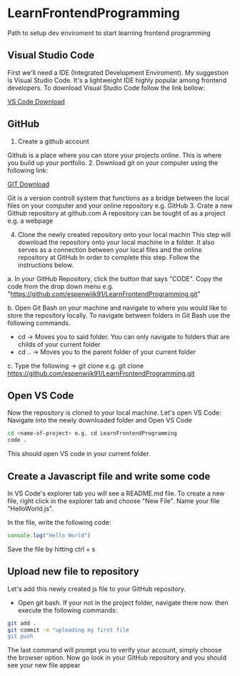 # LearnFrontendProgramming
Path to setup dev enviroment to start learning frontend programming

## Visual Studio Code 
First we'll need a IDE (Integrated Development Enviroment). My suggestion is Visual Studio Code. It's a lightweight IDE highly popular among frontend developers.
To download Visual Studio Code follow the link bellow:


[VS Code Download](https://code.visualstudio.com/download)

## GitHub  ​
1. Create a github account

Github is a place where you can store your projects online. This is where you build up your portfolio.
2. Download git on your computer using the following link:

[GIT Download](https://git-scm.com/downloads)

Git is a version controll system that functions as a bridge between the local files on your computer and your online repository e.g. GitHub
3. Crate a new Github repository at github.com
A repository can be tought of as a project e.g. a webpage

4. Clone the newly created repository onto your local machin
This step will download the repository onto your local machine in a folder. It also serves as a connection between your local files and the online repository at GitHub
In order to complete this step. Follow the instructions below.

a. In your GitHub Repository, click the button that says "CODE". Copy the code from the drop down menu e.g. "https://github.com/espenwiik91/LearnFrontendProgramming.git"

b. Open Git Bash on your machine and navigate to where you would like to store the repository locally. 
  To navigate between folders in Git Bash use the following commands. 
  * cd <name-of-folder> -> Moves you to said folder. You can only navigate to folders that are childs of your current folder
  * cd .. -> Moves you to the parent folder of your current folder

c. Type the following -> git clone <https-link-to-your-repo> e.g. git clone https://github.com/espenwiik91/LearnFrontendProgramming.git

## Open VS Code
Now the repository is cloned to your local machine. Let's open VS Code:
Navigate into the newly downloaded folder and Open VS Code
```bash
cd <name-of-project> e.g. cd LearnFrontendProgramming
code .
```
This should open VS code in your current folder.

## Create a Javascript file and write some code
In VS Code's explorer tab you will see a README.md file. To create a new file, right click in the explorer tab and choose "New File". Name your file "HelloWorld.js". 

In the file, write the following code: 
```js
console.log("Hello World")
```
Save the file by hitting ctrl + s

## Upload new file to repository
Let's add this newly created js file to your GitHub repository.
* Open git bash. If your not in the project folder, navigate there now.
then execute the following commands:
```bash
git add .
git commit -m "uploading my first file
git push
```
The last command will prompt you to verify your account, simply choose the browser option.
Now go look in your GitHub repository and you should see your new file appear


